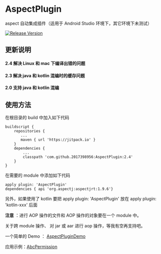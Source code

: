 # AspectPlugin
aspect 自动集成插件（适用于 Android Studio 环境下，其它环境下未测试）

[![Release Version](https://img.shields.io/badge/release-2.4-green.svg)](https://github.com/2017398956/AspectPlugin/releases)
 
## 更新说明

#### 2.4 解决 Linux 和 mac 下编译出错的问题
#### 2.3 解决 java 和 kotlin 混编时的缓存问题
#### 2.0 支持 java 和 kotlin 混编

## 使用方法

在根目录的 build 中加入如下代码

    buildscript {
        repositories {
           ...
           maven { url 'https://jitpack.io' }
        }
        dependencies {
            ...
            classpath 'com.github.2017398956:AspectPlugin:2.4'
        }
    }


在需要的 module 中添加如下代码


    apply plugin: 'AspectPlugin'
    dependencies { api 'org.aspectj:aspectjrt:1.9.6'}
    
另外，如果使用了 kotlin 要把 apply plugin: 'AspectPlugin' 放在 apply plugin: 'kotlin-xxx' 后面

**注意** ：进行 AOP 操作的文件和 AOP 操作的对象要在一个 module 中。

关于跨 module 操作、 对 jar 或 aar 进行 aop 操作，等我有空再支持吧。
    
    
一个简单的 Demo ： [AspectPluginDemo](https://github.com/2017398956/AspectPluginDemo)

应用示例：[AbcPermission](https://github.com/2017398956/AbcPermission "AbcPermission") 
